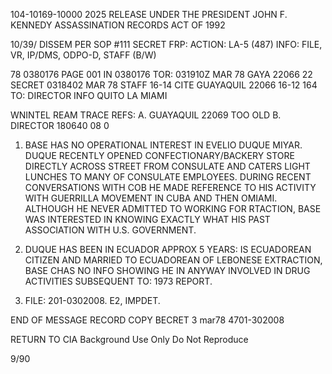 104-10169-10000 2025 RELEASE UNDER THE PRESIDENT JOHN F. KENNEDY ASSASSINATION RECORDS ACT OF 1992

10/39/ DISSEM PER SOP #111 SECRET FRP:
ACTION: LA-5 (487) INFO: FILE, VR, IP/DMS, ODPO-D, STAFF (B/W)

78 0380176 PAGE 001 IN 0380176
TOR: 031910Z MAR 78 GAYA 22066
22
SECRET 0318402 MAR 78 STAFF
16-14
CITE GUAYAQUIL 22066
16-12
164
TO: DIRECTOR INFO QUITO LA MIAMI

WNINTEL REAM TRACE
REFS: A. GUAYAQUIL 22069 TOO OLD
B. DIRECTOR 180640
08
0
1. BASE HAS NO OPERATIONAL INTEREST IN EVELIO
DUQUE MIYAR. DUQUE RECENTLY OPENED CONFECTIONARY/BACKERY
STORE DIRECTLY ACROSS STREET FROM CONSULATE AND CATERS LIGHT
LUNCHES TO MANY OF CONSULATE EMPLOYEES. DURING RECENT
CONVERSATIONS WITH COB HE MADE REFERENCE TO HIS ACTIVITY
WITH GUERRILLA MOVEMENT IN CUBA AND THEN OMIAMI. ALTHOUGH HE
NEVER ADMITTED TO WORKING FOR RTACTION, BASE WAS INTERESTED IN
KNOWING EXACTLY WHAT HIS PAST ASSOCIATION WITH U.S. GOVERNMENT.

2. DUQUE HAS BEEN IN ECUADOR APPROX 5 YEARS: IS
ECUADOREAN CITIZEN AND MARRIED TO ECUADOREAN OF LEBONESE
EXTRACTION, BASE CHAS NO INFO SHOWING HE IN ANYWAY INVOLVED
IN DRUG ACTIVITIES SUBSEQUENT TO: 1973 REPORT.

3. FILE: 201-0302008. E2, IMPDET.

END OF MESSAGE RECORD COPY
BECRET
3 mar78
4701-302008

RETURN TO CIA
Background Use Only
Do Not Reproduce

9/90
